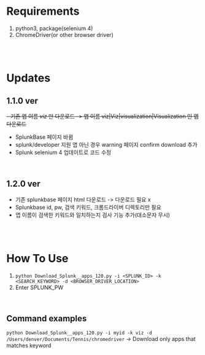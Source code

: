 # Requirements

1. python3, package(selenium 4)
2. ChromeDriver(or other browser driver)

</br></br>

# Updates

## 1.1.0 ver

~~- 기존 앱 이름 _viz_ 만 다운로드 -> 앱 이름 viz|Viz|visualization|Visualization 인 앱 다운로드~~

- SplunkBase 페이지 바뀜
- splunk/developer 지원 앱 아닌 경우 warning 페이지 confirm download 추가
- Splunk selenium 4 업데이트로 코드 수정

</br>

## 1.2.0 ver

- 기존 splunkbase 페이지 html 다운로드 -> 다운로드 필요 x
- Splunkbase id, pw, 검색 키워드, 크롬드라이버 디렉토리만 필요
- 앱 이름이 검색한 키워드와 일치하는지 검사 기능 추가(대소문자 무시)

</br></br>

# How To Use

1. `python Download_Splunk__apps_120.py -i <SPLUNK_ID> -k <SEARCH_KEYWORD> -d <BROWSER_DRIVER_LOCATION>`
2. Enter SPLUNK_PW

</br>

## Command examples

`python Download_Splunk__apps_120.py -i myid -k viz -d /Users/denver/Documents/Tennis/chromedriver`
→ Download only apps that matches keyword
